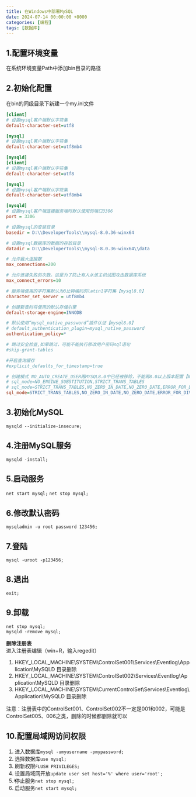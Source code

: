 ```yaml
---
title: 在Windows中部署MySQL
date: 2024-07-14 00:00:00 +8000
categories: [编程]
tags: [数据库]
---
```


## 1.配置环境变量

在系统环境变量Path中添加bin目录的路径

## 2.初始化配置

在bin的同级目录下新建一个my.ini文件

```ini
[client]
# 设置mysql客户端默认字符集
default-character-set=utf8

[mysql]
# 设置mysql客户端默认字符集
default-character-set=utf8mb4

[mysqld]
[client]
# 设置mysql客户端默认字符集
default-character-set=utf8

[mysql]
# 设置mysql客户端默认字符集
default-character-set=utf8mb4

[mysqld]
# 设置mysql客户端连接服务端时默认使用的端口3306
port = 3306

# 设置mysql的安装目录
basedir = D:\\DeveloperTools\\mysql-8.0.36-winx64

# 设置mysql数据库的数据的存放目录
datadir = D:\\DeveloperTools\\mysql-8.0.36-winx64\\data

# 允许最大连接数
max_connections=200

# 允许连接失败的次数。这是为了防止有人从该主机试图攻击数据库系统
max_connect_errors=10

# 服务端使用的字符集默认为8比特编码的latin1字符集【mysql8.0】
character_set_server = utf8mb4

# 创建新表时将使用的默认存储引擎
default-storage-engine=INNODB

# 默认使用“mysql_native_password”插件认证【mysql8.0】
# default_authentication_plugin=mysql_native_password​​
authentication_policy=*

# 跳过安全检查,如果跳过，可能不能执行修改用户密码sql语句
#skip-grant-tables

#开启查询缓存
#explicit_defaults_for_timestamp=true

# 创建模式 NO_AUTO_CREATE_USER再MYSQL8.0中已经被移除，不能再8.0以上版本配置【mysql8.0】
# sql_mode=NO_ENGINE_SUBSTITUTION,STRICT_TRANS_TABLES 
# sql_mode=STRICT_TRANS_TABLES,NO_ZERO_IN_DATE,NO_ZERO_DATE,ERROR_FOR_DIVISION_BY_ZERO,NO_AUTO_CREATE_USER,NO_ENGINE_SUBSTITUTION
sql_mode=STRICT_TRANS_TABLES,NO_ZERO_IN_DATE,NO_ZERO_DATE,ERROR_FOR_DIVISION_BY_ZERO,NO_ENGINE_SUBSTITUTION

```

## 3.初始化MySQL

`mysqld --initialize-insecure;`

## 4.注册MySQL服务

`mysqld -install;`

## 5.启动服务

`net start mysql;`
`net stop mysql;`

## 6.修改默认密码

`mysqladmin -u root password 123456;`

## 7.登陆

`mysql -uroot -p123456;`

## 8.退出

`exit;`

## 9.卸载

`net stop mysql;`  
`mysqld -remove mysql;`

**删除注册表**  
进入注册表编辑（win+R，输入regedit）

1. HKEY_LOCAL_MACHINE\SYSTEM\ControlSet001\Services\Eventlog\Application\MySQLD 目录删除
2. HKEY_LOCAL_MACHINE\SYSTEM\ControlSet002\Services\Eventlog\Application\MySQLD 目录删除
3. HKEY_LOCAL_MACHINE\SYSTEM\CurrentControlSet\Services\Eventlog\Application\MySQLD 目录删除

注意：注册表中的ControlSet001、ControlSet002不一定是001和002，可能是ControlSet005、006之类，删除的时候都删除就可以

## 10.配置局域网访问权限

1. 进入数据库`mysql -umyusername -pmypassword;`
2. 选择数据库`use mysql;`
3. 刷新权限`FLUSH PRIVILEGES;`
4. 设置局域网开放`update user set host='%' where user='root';`
5. ֹͣ停止服务`net stop mysql;`
6. 启动服务`net start mysql;`

